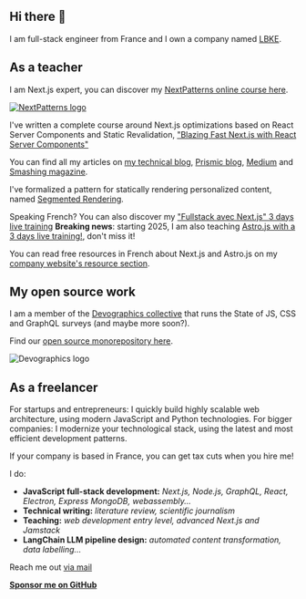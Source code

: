 ## Hi there 👋

I am full-stack engineer from France and I own a company named [LBKE](https://www.lbke.fr/). 

## As a teacher

I am Next.js expert, you can discover my [NextPatterns online course here](https://nextpatterns.dev).

[![NextPatterns logo](https://nextpatterns.dev/logo.svg)](https://nextpatterns.dev)

I've written a complete course around Next.js optimizations based on React Server Components and Static Revalidation, ["Blazing Fast Next.js with React Server Components"](https://www.newline.co/courses/blazing-fast-next.js-with-react-server-components)

You can find all my articles on [my technical blog](https://www.ericburel.tech/blog), [Prismic blog](https://prismic.io/blog/authors/eric-burel), [Medium](https://medium.com/@eric.burel) and [Smashing magazine](https://www.smashingmagazine.com/author/eric-burel/).

I've formalized a pattern for statically rendering personalized content, named [Segmented Rendering](https://www.smashingmagazine.com/2022/07/new-pattern-jamstack-segmented-rendering/).

Speaking French? You can also discover my ["Fullstack avec Next.js" 3 days live training](https://www.lbke.fr/fullstack-nextjs) **Breaking news**: starting 2025, I am also teaching [Astro.js with a 3 days live training!](https://www.lbke.fr/fullstack-astrojs), don't miss it!

You can read free resources in French about Next.js and Astro.js on my [company website's resource section](https://www.lbke.fr/ressources).

## My open source work

I am a member of the [Devographics collective](https://www.devographics.com/) that runs the State of JS, CSS and GraphQL surveys (and maybe more soon?).

Find our [open source monorepository here](https://github.com/Devographics/Monorepo).

![Devographics logo](https://www.devographics.com/devographics-logo.png)

## As a freelancer

For startups and entrepreneurs: I quickly build highly scalable web architecture, using modern JavaScript and Python technologies.
For bigger companies: I modernize your technological stack, using the latest and most efficient development patterns.

If your company is based in France, you can get tax cuts when you hire me!

I do:
- **JavaScript full-stack development:** *Next.js, Node.js, GraphQL, React, Electron, Express MongoDB, webassembly...*
- **Technical writing:** *literature review, scientific journalism*
- **Teaching:** *web development entry level, advanced Next.js and Jamstack*
- **LangChain LLM pipeline design:** *automated content transformation, data labelling...*


Reach me out <a href="mailto:eb@lbke.fr">via mail</a>

**[Sponsor me on GitHub](https://github.com/sponsors/eric-burel)**
